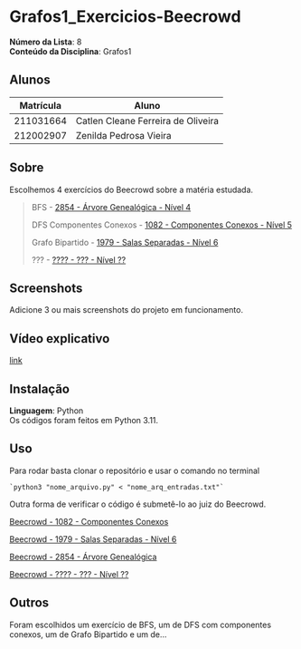 # Grafos1_Exercicios-Beecrowd

**Número da Lista**: 8<br>
**Conteúdo da Disciplina**: Grafos1<br>

## Alunos
| Matrícula  | Aluno                               |
| ---------- | ----------------------------------- |
| 211031664  |  Catlen Cleane Ferreira de Oliveira |
| 212002907  |  Zenilda Pedrosa Vieira             |

## Sobre 
Escolhemos 4 exercícios do Beecrowd sobre a matéria estudada. 

> BFS - [2854 - Árvore Genealógica - Nível 4](2854/Beecrowd_2854_BFS.py)
>
> DFS Componentes Conexos - [1082 - Componentes Conexos - Nível 5](1082/Beecrowd_1082_DFS.py)
>
> Grafo Bipartido - [1979 - Salas Separadas - Nível 6](1979/Beecrowd_1979_Salas_Separadas.py)
>
> ??? - [???? - ??? - Nível ??]()

## Screenshots
Adicione 3 ou mais screenshots do projeto em funcionamento.

## Vídeo explicativo
[link]()

## Instalação 
**Linguagem**: Python<br>
Os códigos foram feitos em Python 3.11.

## Uso 
Para rodar basta clonar o repositório e usar o comando no terminal

    `python3 "nome_arquivo.py" < "nome_arq_entradas.txt"`

Outra forma de verificar o código é submetê-lo ao juiz do Beecrowd.

[Beecrowd - 1082 - Componentes Conexos](https://www.beecrowd.com.br/judge/pt/problems/view/1082)

[Beecrowd - 1979 - Salas Separadas - Nível 6](https://www.beecrowd.com.br/judge/pt/problems/view/1979)
    
[Beecrowd - 2854 - Árvore Genealógica](https://www.beecrowd.com.br/judge/pt/problems/view/2854)
    
[Beecrowd - ???? - ??? - Nível ??]()
    
## Outros 
Foram escolhidos um exercício de BFS, um de DFS com componentes conexos, um de Grafo Bipartido e um de...


